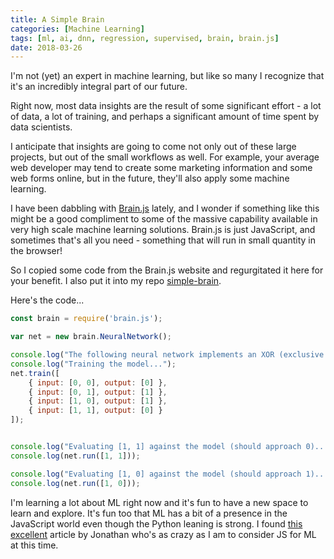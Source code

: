 ```yaml
---
title: A Simple Brain
categories: [Machine Learning]
tags: [ml, ai, dnn, regression, supervised, brain, brain.js]
date: 2018-03-26
---
```


I'm not (yet) an expert in machine learning, but like so many I recognize that it's an incredibly integral part of our future.

Right now, most data insights are the result of some significant effort - a lot of data, a lot of training, and perhaps a significant amount of time spent by data scientists. 

I anticipate that insights are going to come not only out of these large projects, but out of the small workflows as well. For example, your average web developer may tend to create some marketing information and some web forms online, but in the future, they'll also apply some machine learning.

I have been dabbling with [Brain.js](https://github.com/brainjs/brain.js) lately, and I wonder if something like this might be a good compliment to some of the massive capability available in very high scale machine learning solutions. Brain.js is just JavaScript, and sometimes that's all you need - something that will run in small quantity in the browser!

So I copied some code from the Brain.js website and regurgitated it here for your benefit. I also put it into my repo [simple-brain](https://github.com/codefoster/simple-brain).

Here's the code...

```js
const brain = require('brain.js');

var net = new brain.NeuralNetwork();

console.log("The following neural network implements an XOR (exclusive OR) logical operation, where the output will be true when the inputs are neither all false or all true.");
console.log("Training the model...");
net.train([
    { input: [0, 0], output: [0] },
    { input: [0, 1], output: [1] },
    { input: [1, 0], output: [1] },
    { input: [1, 1], output: [0] }
]);


console.log("Evaluating [1, 1] against the model (should approach 0)...");
console.log(net.run([1, 1]));

console.log("Evaluating [1, 0] against the model (should approach 1)...");
console.log(net.run([1, 0]));
```

I'm learning a lot about ML right now and it's fun to have a new space to learn and explore. It's fun too that ML has a bit of a presence in the JavaScript world even though the Python leaning is strong. I found [this excellent](https://blog.bitsrc.io/11-javascript-machine-learning-libraries-to-use-in-your-app-c49772cca46c) article by Jonathan who's as crazy as I am to consider JS for ML at this time.